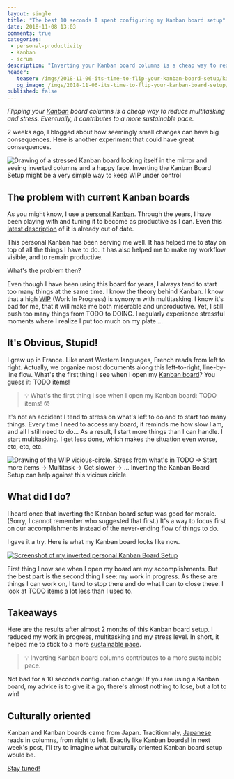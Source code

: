 ```yaml
---
layout: single
title: "The best 10 seconds I spent configuring my Kanban board setup"
date: 2018-11-08 13:03
comments: true
categories:
 - personal-productivity
 - Kanban
 - scrum
description: "Inverting your Kanban board columns is a cheap way to reduce multitasking and stress. Eventually, it contributes to a more sustainable pace. By adapting Kanban boards setup to our culture, we can make them highlight what can be finished instead of what can be started!"
header:
   teaser: /imgs/2018-11-06-its-time-to-flip-your-kanban-board-setup/kanban-mirror-teaser.jpeg
   og_image: /imgs/2018-11-06-its-time-to-flip-your-kanban-board-setup/kanban-mirror-og.jpeg
published: false   
---
```

_Flipping your [Kanban](https://en.wikipedia.org/wiki/Kanban) board columns is a cheap way to reduce multitasking and stress. Eventually, it contributes to a more sustainable pace._

2 weeks ago, I blogged about how seemingly small changes can have big consequences. Here is another experiment that could have great consequences.

![Drawing of a stressed Kanban board looking itself in the mirror and seeing inverted columns and a happy face. Inverting the Kanban Board Setup might be a very simple way to keep WIP under control]({{site.url}}/imgs/2018-11-06-its-time-to-flip-your-kanban-board-setup/kanban-mirror.jpeg)

## The problem with current Kanban boards

As you might know, I use a [personal Kanban](http://personalkanban.com). Through the years, I have been playing with and tuning it to become as productive as I can. Even this [latest description](/my-ultimate-jira-personal-kanban/) of it is already out of date.

This personal Kanban has been serving me well. It has helped me to stay on top of all the things I have to do. It has also helped me to make my workflow visible, and to remain productive.

What's the problem then?

Even though I have been using this board for years, I always tend to start too many things at the same time. I know the theory behind Kanban. I know that a high [WIP](https://en.wikipedia.org/wiki/Work_in_process) (Work In Progress) is synonym with multitasking. I know it's bad for me, that it will make me both miserable and unproductive. Yet, I still push too many things from TODO to DOING. I regularly experience stressful moments where I realize I put too much on my plate ...

## It's Obvious, Stupid!

I grew up in France. Like most Western languages, French reads from left to right. Actually, we organize most documents along this left-to-right, line-by-line flow. What's the first thing I see when I open my [Kanban board](https://en.wikipedia.org/wiki/Kanban_board)? You guess it: TODO items!

> 💡 What's the first thing I see when I open my Kanban board: TODO items! 😰

It's not an accident I tend to stress on what's left to do and to start too many things. Every time I need to access my board, it reminds me how slow I am, and all I still need to do... As a result, I start more things than I can handle. I start multitasking. I get less done, which makes the situation even worse, etc, etc, etc.

![Drawing of the WIP vicious-circle. Stress from what's in TODO -> Start more items -> Multitask -> Get slower -> ... Inverting the Kanban Board Setup can help against this vicious ciricle.]({{site.url}}/imgs/2018-11-06-its-time-to-flip-your-kanban-board-setup/WIP-vicious-circle.jpeg)

## What did I do?

I heard once that inverting the Kanban board setup was good for morale. (Sorry, I cannot remember who suggested that first.) It's a way to focus first on our accomplishments instead of the never-ending flow of things to do.

I gave it a try. Here is what my Kanban board looks like now.

[![Screenshot of my inverted personal Kanban Board Setup]({{site.url}}/imgs/2018-11-06-its-time-to-flip-your-kanban-board-setup/inverted-kanban-setup.jpg)](/imgs/2018-11-06-its-time-to-flip-your-kanban-board-setup/inverted-kanban-setup.png)

First thing I now see when I open my board are my accomplishments. But the best part is the second thing I see: my work in progress. As these are things I can work on, I tend to stop there and do what I can to close these. I look at TODO items a lot less than I used to.

## Takeaways

Here are the results after almost 2 months of this Kanban board setup. I reduced my work in progress, multitasking and my stress level. In short, it helped me to stick to a more [sustainable pace](http://www.extremeprogramming.org/rules/overtime.html).

> 💡 Inverting Kanban board columns contributes to a more sustainable pace.

Not bad for a 10 seconds configuration change! If you are using a Kanban board, my advice is to give it a go, there's almost nothing to lose, but a lot to win!

## Culturally oriented

Kanban and Kanban boards came from Japan. Traditionnaly, [Japanese](https://en.wikipedia.org/wiki/Japanese_writing_system) reads in columns, from right to left. Exactly like Kanban boards! In next week's post, I'll try to imagine what culturally oriented Kanban board setup would be.

[Stay tuned!](http://eepurl.com/dxKE95)
